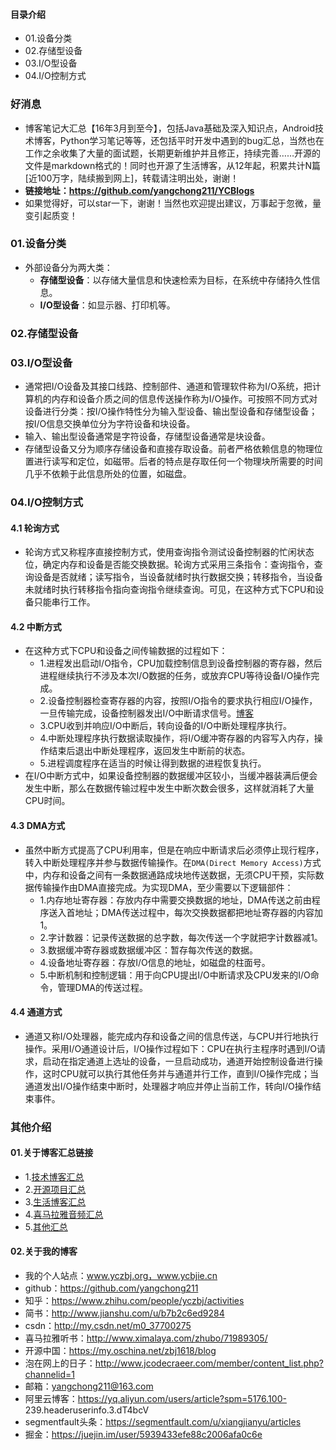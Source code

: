 #### 目录介绍
- 01.设备分类
- 02.存储型设备
- 03.I/O型设备
- 04.I/O控制方式



### 好消息
- 博客笔记大汇总【16年3月到至今】，包括Java基础及深入知识点，Android技术博客，Python学习笔记等等，还包括平时开发中遇到的bug汇总，当然也在工作之余收集了大量的面试题，长期更新维护并且修正，持续完善……开源的文件是markdown格式的！同时也开源了生活博客，从12年起，积累共计N篇[近100万字，陆续搬到网上]，转载请注明出处，谢谢！
- **链接地址：https://github.com/yangchong211/YCBlogs**
- 如果觉得好，可以star一下，谢谢！当然也欢迎提出建议，万事起于忽微，量变引起质变！





### 01.设备分类
- 外部设备分为两大类：
    - **存储型设备**：以存储大量信息和快速检索为目标，在系统中存储持久性信息。
    - **I/O型设备**：如显示器、打印机等。



### 02.存储型设备



### 03.I/O型设备
- 通常把I/O设备及其接口线路、控制部件、通道和管理软件称为I/O系统，把计算机的内存和设备介质之间的信息传送操作称为I/O操作。可按照不同方式对设备进行分类：按I/O操作特性分为输入型设备、输出型设备和存储型设备；按I/O信息交换单位分为字符设备和块设备。
- 输入、输出型设备通常是字符设备，存储型设备通常是块设备。
- 存储型设备又分为顺序存储设备和直接存取设备。前者严格依赖信息的物理位置进行读写和定位，如磁带。后者的特点是存取任何一个物理块所需要的时间几乎不依赖于此信息所处的位置，如磁盘。



### 04.I/O控制方式
#### 4.1 轮询方式
- 轮询方式又称程序直接控制方式，使用查询指令测试设备控制器的忙闲状态位，确定内存和设备是否能交换数据。轮询方式采用三条指令：查询指令，查询设备是否就绪；读写指令，当设备就绪时执行数据交换；转移指令，当设备未就绪时执行转移指令指向查询指令继续查询。可见，在这种方式下CPU和设备只能串行工作。



#### 4.2 中断方式
- 在这种方式下CPU和设备之间传输数据的过程如下：
    - 1.进程发出启动I/O指令，CPU加载控制信息到设备控制器的寄存器，然后进程继续执行不涉及本次I/O数据的任务，或放弃CPU等待设备I/O操作完成。
    - 2.设备控制器检查寄存器的内容，按照I/O指令的要求执行相应I/O操作，一旦传输完成，设备控制器发出I/O中断请求信号。[博客](https://github.com/yangchong211/YCBlogs)
    - 3.CPU收到并响应I/O中断后，转向设备的I/O中断处理程序执行。
    - 4.中断处理程序执行数据读取操作，将I/O缓冲寄存器的内容写入内存，操作结束后退出中断处理程序，返回发生中断前的状态。
    - 5.进程调度程序在适当的时候让得到数据的进程恢复执行。
- 在I/O中断方式中，如果设备控制器的数据缓冲区较小，当缓冲器装满后便会发生中断，那么在数据传输过程中发生中断次数会很多，这样就消耗了大量CPU时间。



#### 4.3 DMA方式
- 虽然中断方式提高了CPU利用率，但是在响应中断请求后必须停止现行程序，转入中断处理程序并参与数据传输操作。在`DMA(Direct Memory Access)`方式中，内存和设备之间有一条数据通路成块地传送数据，无须CPU干预，实际数据传输操作由DMA直接完成。为实现DMA，至少需要以下逻辑部件：
    - 1.内存地址寄存器：存放内存中需要交换数据的地址，DMA传送之前由程序送入首地址；DMA传送过程中，每次交换数据都把地址寄存器的内容加1。
    - 2.字计数器：记录传送数据的总字数，每次传送一个字就把字计数器减1。
    - 3.数据缓冲寄存器或数据缓冲区：暂存每次传送的数据。
    - 4.设备地址寄存器：存放I/O信息的地址，如磁盘的柱面号。
    - 5.中断机制和控制逻辑：用于向CPU提出I/O中断请求及CPU发来的I/O命令，管理DMA的传送过程。




#### 4.4 通道方式
- 通道又称I/O处理器，能完成内存和设备之间的信息传送，与CPU并行地执行操作。采用I/O通道设计后，I/O操作过程如下：CPU在执行主程序时遇到I/O请求，启动在指定通道上选址的设备，一旦启动成功，通道开始控制设备进行操作，这时CPU就可以执行其他任务并与通道并行工作，直到I/O操作完成；当通道发出I/O操作结束中断时，处理器才响应并停止当前工作，转向I/O操作结束事件。




### 其他介绍
#### 01.关于博客汇总链接
- 1.[技术博客汇总](https://www.jianshu.com/p/614cb839182c)
- 2.[开源项目汇总](https://blog.csdn.net/m0_37700275/article/details/80863574)
- 3.[生活博客汇总](https://blog.csdn.net/m0_37700275/article/details/79832978)
- 4.[喜马拉雅音频汇总](https://www.jianshu.com/p/f665de16d1eb)
- 5.[其他汇总](https://www.jianshu.com/p/53017c3fc75d)



#### 02.关于我的博客
- 我的个人站点：www.yczbj.org，www.ycbjie.cn
- github：https://github.com/yangchong211
- 知乎：https://www.zhihu.com/people/yczbj/activities
- 简书：http://www.jianshu.com/u/b7b2c6ed9284
- csdn：http://my.csdn.net/m0_37700275
- 喜马拉雅听书：http://www.ximalaya.com/zhubo/71989305/
- 开源中国：https://my.oschina.net/zbj1618/blog
- 泡在网上的日子：http://www.jcodecraeer.com/member/content_list.php?channelid=1
- 邮箱：yangchong211@163.com
- 阿里云博客：https://yq.aliyun.com/users/article?spm=5176.100- 239.headeruserinfo.3.dT4bcV
- segmentfault头条：https://segmentfault.com/u/xiangjianyu/articles
- 掘金：https://juejin.im/user/5939433efe88c2006afa0c6e



